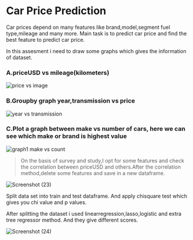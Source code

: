  # Car Price Prediction
 Car prices depend on many features like brand,model,segment fuel type,mileage and many more. Main task is to predict car price and find the best feature to predict car price.
 
 In this  assesment i need to draw some graphs which gives the information of dataset.
 
 ### A.priceUSD vs mileage(kilometers)
 ![price vs image](https://user-images.githubusercontent.com/61602017/99527133-4ef4ea80-29c2-11eb-8441-933417c38ecf.png)
 
 ### B.Groupby graph year,transmission vs price 
![year vs transmission](https://user-images.githubusercontent.com/61602017/99527229-7946a800-29c2-11eb-9715-5c6290dc1586.png)

### C.Plot a graph between make vs number of cars, here we can see which make or brand is highest value 
![graph1 make vs count](https://user-images.githubusercontent.com/61602017/99527408-c75bab80-29c2-11eb-89c2-776ab571a70f.png)

> On the basis of survey and study,I opt for some features and check the correlation between priceUSD and others.After the correlation method,delete some features and save in a     new dataframe.

![Screenshot (23)](https://user-images.githubusercontent.com/61602017/99539479-4c9b8c00-29d4-11eb-922d-56f4381689e4.png)

Split data set into train and test dataframe. And apply chisquare test which gives you chi value and p values.

After splitting the dataset i used linearregression,lasso,logistic and extra tree regressor method. And they give different scores.

![Screenshot (24)](https://user-images.githubusercontent.com/61602017/99539553-61781f80-29d4-11eb-9e20-41bc88000fa5.png)




